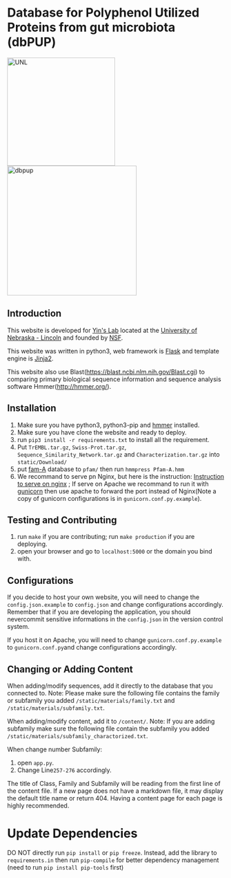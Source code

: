 # Database for Polyphenol Utilized Proteins from gut microbiota (dbPUP)

<img src="https://ucomm.unl.edu/images/brand-book/Our-marks/R-UNL-Hex.svg" alt="UNL" width="250"> <img src="https://i.loli.net/2020/12/28/JFs9E86SkdfGpvK.png" alt="dbpup" width="300">

## Introduction

This website is developed for [Yin's Lab](http://bcb.unl.edu/) located at
the [University of Nebraska - Lincoln](https://www.unl.edu) and founded by [NSF](https://www.nsf.gov/).

This website was written in python3, web framework is [Flask](https://flask.palletsprojects.com/en/1.1.x/) and template
engine is [Jinja2](https://jinja.palletsprojects.com/en/2.11.x/).

This website also use Blast(https://blast.ncbi.nlm.nih.gov/Blast.cgi) to comparing primary biological sequence
information and sequence analysis software Hmmer(http://hmmer.org/).

## Installation

1. Make sure you have python3, python3-pip and [hmmer](http://hmmer.org/) installed.
2. Make sure you have clone the website and ready to deploy.
3. run `pip3 install -r requirements.txt` to install all the requirement.
4. Put `TrEMBL.tar.gz`, `Swiss-Prot.tar.gz`, `Sequence_Similarity_Network.tar.gz` and `Characterization.tar.gz`
   into `static/Download/`
6. put [fam-A](ftp://ftp.ebi.ac.uk/pub/databases/Pfam/releases/Pfam33.1/Pfam-A.hmm.gz) database to `pfam/` then
   run `hmmpress Pfam-A.hmm`
7. We recommand to serve pn Nginx, but here is the
   instruction: [Instruction to serve on nginx](https://www.digitalocean.com/community/tutorials/how-to-serve-flask-applications-with-uswgi-and-nginx-on-ubuntu-18-04)
   ; If serve on Apache we recommand to run it
   with [gunicorn](https://www.digitalocean.com/community/tutorials/how-to-serve-flask-applications-with-gunicorn-and-nginx-on-ubuntu-18-04)
   then use apache to forward the port instead of Nginx(Note a copy of gunicorn configurations is
   in `gunicorn.conf.py.example`).

## Testing and Contributing

1. run `make` if you are contributing; run `make production` if you are deploying.
2. open your browser and go to `localhost:5000` or the domain you bind with.

## Configurations

If you decide to host your own website, you will need to change the `config.json.example` to `config.json` and change
configurations accordingly. Remember that if you are developing the application, you should nevercommit sensitive
informations in the `config.json` in the version control system.

If you host it on Apache, you will need to change `gunicorn.conf.py.example` to `gunicorn.conf.py`and change
configurations accordingly.

## Changing or Adding Content

When adding/modify sequences, add it directly to the database that you connected to. Note: Please make sure the
following file contains the family or subfamily you added `/static/materials/family.txt`
and `/static/materials/subfamily.txt`.

When adding/modify content, add it to `/content/`. Note: If you are adding subfamily make sure the following file
contain the subfamily you added `/static/materials/subfamily_charactorized.txt`.

When change number Subfamily:

1. open `app.py`.
2. Change Line`257-276` accordingly.

The title of Class, Family and Subfamily will be reading from the first line of the content file. If a new page does not
have a markdown file, it may display the default title name or return 404. Having a content page for each page is highly
recommended.

# Update Dependencies

DO NOT directly run `pip install` or `pip freeze`. Instead, add the library to `requirements.in` then run `pip-compile`
for better dependency management (need to run `pip install pip-tools` first)
